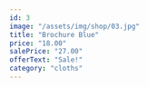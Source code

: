 ```yaml
---
id: 3
image: "/assets/img/shop/03.jpg"
title: "Brochure Blue"
price: "18.00"
salePrice: "27.00"
offerText: "Sale!"
category: "cloths"
---
```

